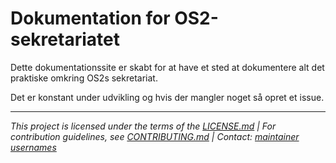 # Dokumentation for OS2-sekretariatet
Dette dokumentationssite er skabt for at have et sted at dokumentere alt det praktiske omkring OS2s sekretariat.

Det er konstant under udvikling og hvis der mangler noget så opret et issue.

---

*This project is licensed under the terms of the [LICENSE.md](LICENSE.md) | For contribution guidelines, see [CONTRIBUTING.md](CONTRIBUTING.md) | Contact: [maintainer usernames]()*



